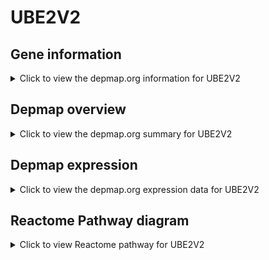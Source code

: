 <h1>UBE2V2</h1>

<h2>Gene information</h2>
<details>
  <summary>Click to view the depmap.org information for UBE2V2</summary>
  <iframe src="https://depmap.org/portal/gene/UBE2V2?tab=about" style="border:none;width:100%;height:800px"></iframe>
</details>

<h2>Depmap overview</h2>
<details>
  <summary>Click to view the depmap.org summary for UBE2V2</summary>
  <iframe src="https://depmap.org/portal/gene/UBE2V2?tab=overview" style="border:none;width:100%;height:800px"></iframe>
</details>

<h2>Depmap expression</h2>
<details>
  <summary>Click to view the depmap.org expression data for UBE2V2</summary>
  <iframe src="https://depmap.org/portal/gene/UBE2V2?tab=characterization" style="border:none;width:100%;height:800px"></iframe>
</details>



<h2>Reactome Pathway diagram</h2>
<details>
  <summary>Click to view Reactome pathway for UBE2V2</summary>
  <p>Antigen processing: Ubiquitination & Proteasome degradation</p>
  <iframe src="https://reactome.org/PathwayBrowser/#/R-HSA-983168" style="border:none;width:100%;height:800px"></iframe>
</details>



